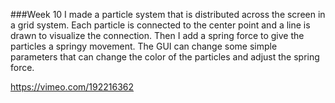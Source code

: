 ###Week 10
I made a particle system that is distributed across the screen in a grid system. Each particle is connected to the center point and a line is drawn to visualize the connection. Then I add a spring force to give the particles a springy movement. The GUI can change some simple parameters that can change the color of the particles and adjust the spring force. 


https://vimeo.com/192216362